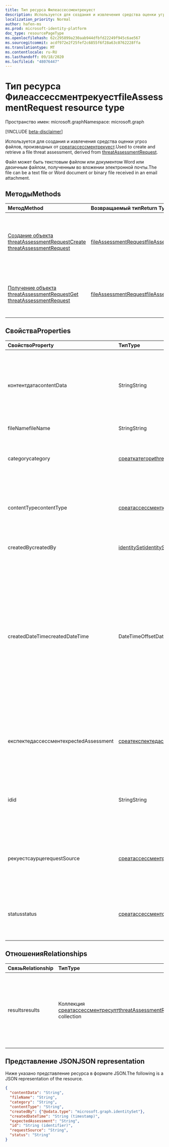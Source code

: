 ```yaml
---
title: Тип ресурса Филеассессментрекуест
description: Используется для создания и извлечения средства оценки угроз для файлов.
localization_priority: Normal
author: hafen-ms
ms.prod: microsoft-identity-platform
doc_type: resourcePageType
ms.openlocfilehash: 62c295899a230aab944dfbfd22249f945c6ae567
ms.sourcegitcommit: acdf972e2f25fef2c6855f6f28a63c0762228ffa
ms.translationtype: MT
ms.contentlocale: ru-RU
ms.lasthandoff: 09/18/2020
ms.locfileid: "48076447"
---
```

# <a name="fileassessmentrequest-resource-type"></a><span data-ttu-id="acf5b-103">Тип ресурса Филеассессментрекуест</span><span class="sxs-lookup"><span data-stu-id="acf5b-103">fileAssessmentRequest resource type</span></span>

<span data-ttu-id="acf5b-104">Пространство имен: microsoft.graph</span><span class="sxs-lookup"><span data-stu-id="acf5b-104">Namespace: microsoft.graph</span></span>

[!INCLUDE [beta-disclaimer](../../includes/beta-disclaimer.md)]

<span data-ttu-id="acf5b-105">Используется для создания и извлечения средства оценки угроз файлов, производных от [среатассессментрекуест](threatAssessmentRequest.md).</span><span class="sxs-lookup"><span data-stu-id="acf5b-105">Used to create and retrieve a file threat assessment, derived from [threatAssessmentRequest](threatAssessmentRequest.md).</span></span>

<span data-ttu-id="acf5b-106">Файл может быть текстовым файлом или документом Word или двоичным файлом, полученным во вложении электронной почты.</span><span class="sxs-lookup"><span data-stu-id="acf5b-106">The file can be a text file or Word document or binary file received in an email attachment.</span></span>

## <a name="methods"></a><span data-ttu-id="acf5b-107">Методы</span><span class="sxs-lookup"><span data-stu-id="acf5b-107">Methods</span></span>

| <span data-ttu-id="acf5b-108">Метод</span><span class="sxs-lookup"><span data-stu-id="acf5b-108">Method</span></span>       | <span data-ttu-id="acf5b-109">Возвращаемый тип</span><span class="sxs-lookup"><span data-stu-id="acf5b-109">Return Type</span></span> | <span data-ttu-id="acf5b-110">Описание</span><span class="sxs-lookup"><span data-stu-id="acf5b-110">Description</span></span> |
|:-------------|:------------|:------------|
| [<span data-ttu-id="acf5b-111">Создание объекта threatAssessmentRequest</span><span class="sxs-lookup"><span data-stu-id="acf5b-111">Create threatAssessmentRequest</span></span>](../api/informationprotection-post-threatassessmentrequests.md) | [<span data-ttu-id="acf5b-112">fileAssessmentRequest</span><span class="sxs-lookup"><span data-stu-id="acf5b-112">fileAssessmentRequest</span></span>](fileAssessmentRequest.md) | <span data-ttu-id="acf5b-113">Создание нового запроса на оценку файла путем отправки объекта **филеассессментрекуест** .</span><span class="sxs-lookup"><span data-stu-id="acf5b-113">Create a new file assessment request by posting a **fileAssessmentRequest** object.</span></span> |
| [<span data-ttu-id="acf5b-114">Получение объекта threatAssessmentRequest</span><span class="sxs-lookup"><span data-stu-id="acf5b-114">Get threatAssessmentRequest</span></span>](../api/threatassessmentrequest-get.md) | [<span data-ttu-id="acf5b-115">fileAssessmentRequest</span><span class="sxs-lookup"><span data-stu-id="acf5b-115">fileAssessmentRequest</span></span>](fileassessmentrequest.md) | <span data-ttu-id="acf5b-116">Чтение свойств и связей объекта **филеассессментрекуест** .</span><span class="sxs-lookup"><span data-stu-id="acf5b-116">Read the properties and relationships of a **fileAssessmentRequest** object.</span></span> |

## <a name="properties"></a><span data-ttu-id="acf5b-117">Свойства</span><span class="sxs-lookup"><span data-stu-id="acf5b-117">Properties</span></span>

| <span data-ttu-id="acf5b-118">Свойство</span><span class="sxs-lookup"><span data-stu-id="acf5b-118">Property</span></span>     | <span data-ttu-id="acf5b-119">Тип</span><span class="sxs-lookup"><span data-stu-id="acf5b-119">Type</span></span>        | <span data-ttu-id="acf5b-120">Описание</span><span class="sxs-lookup"><span data-stu-id="acf5b-120">Description</span></span> |
|:-------------|:------------|:------------|
|<span data-ttu-id="acf5b-121">контентдата</span><span class="sxs-lookup"><span data-stu-id="acf5b-121">contentData</span></span>|<span data-ttu-id="acf5b-122">String</span><span class="sxs-lookup"><span data-stu-id="acf5b-122">String</span></span>|<span data-ttu-id="acf5b-123">Содержимое файла в кодировке Base64.</span><span class="sxs-lookup"><span data-stu-id="acf5b-123">Base64 encoded file content.</span></span> <span data-ttu-id="acf5b-124">Не удается вернуть содержимое файла, так как оно не хранится.</span><span class="sxs-lookup"><span data-stu-id="acf5b-124">The file content cannot fetch back because it isn't stored.</span></span>|
|<span data-ttu-id="acf5b-125">fileName</span><span class="sxs-lookup"><span data-stu-id="acf5b-125">fileName</span></span>|<span data-ttu-id="acf5b-126">String</span><span class="sxs-lookup"><span data-stu-id="acf5b-126">String</span></span>|<span data-ttu-id="acf5b-127">Имя файла.</span><span class="sxs-lookup"><span data-stu-id="acf5b-127">The file name.</span></span>|
|<span data-ttu-id="acf5b-128">category</span><span class="sxs-lookup"><span data-stu-id="acf5b-128">category</span></span>|[<span data-ttu-id="acf5b-129">среаткатегори</span><span class="sxs-lookup"><span data-stu-id="acf5b-129">threatCategory</span></span>](enums.md#threatcategory-values)|<span data-ttu-id="acf5b-130">Категория угроз.</span><span class="sxs-lookup"><span data-stu-id="acf5b-130">The threat category.</span></span> <span data-ttu-id="acf5b-131">Возможные значения: `spam`, `phishing`, `malware`.</span><span class="sxs-lookup"><span data-stu-id="acf5b-131">Possible values are: `spam`, `phishing`, `malware`.</span></span>|
|<span data-ttu-id="acf5b-132">contentType</span><span class="sxs-lookup"><span data-stu-id="acf5b-132">contentType</span></span>|[<span data-ttu-id="acf5b-133">среатассессментконтенттипе</span><span class="sxs-lookup"><span data-stu-id="acf5b-133">threatAssessmentContentType</span></span>](enums.md#threatassessmentcontenttype-values)|<span data-ttu-id="acf5b-134">Тип контента для оценки угроз.</span><span class="sxs-lookup"><span data-stu-id="acf5b-134">The content type of threat assessment.</span></span> <span data-ttu-id="acf5b-135">Возможные значения: `mail`, `url`, `file`.</span><span class="sxs-lookup"><span data-stu-id="acf5b-135">Possible values are: `mail`, `url`, `file`.</span></span>|
|<span data-ttu-id="acf5b-136">createdBy</span><span class="sxs-lookup"><span data-stu-id="acf5b-136">createdBy</span></span>|[<span data-ttu-id="acf5b-137">identitySet</span><span class="sxs-lookup"><span data-stu-id="acf5b-137">identitySet</span></span>](identityset.md)|<span data-ttu-id="acf5b-138">Создатель запроса на оценку угроз.</span><span class="sxs-lookup"><span data-stu-id="acf5b-138">The threat assessment request creator.</span></span>|
|<span data-ttu-id="acf5b-139">createdDateTime</span><span class="sxs-lookup"><span data-stu-id="acf5b-139">createdDateTime</span></span>|<span data-ttu-id="acf5b-140">DateTimeOffset</span><span class="sxs-lookup"><span data-stu-id="acf5b-140">DateTimeOffset</span></span>|<span data-ttu-id="acf5b-141">Тип Timestamp представляет сведения о времени и дате с использованием формата ISO 8601 (всегда применяется формат UTC).</span><span class="sxs-lookup"><span data-stu-id="acf5b-141">The Timestamp type represents date and time information using ISO 8601 format and is always in UTC time.</span></span> <span data-ttu-id="acf5b-142">Например, значение полуночи 1 января 2014 г. в формате UTC выглядит так: `'2014-01-01T00:00:00Z'`.</span><span class="sxs-lookup"><span data-stu-id="acf5b-142">For example, midnight UTC on Jan 1, 2014 would look like this: `'2014-01-01T00:00:00Z'`.</span></span>|
|<span data-ttu-id="acf5b-143">експектедассессмент</span><span class="sxs-lookup"><span data-stu-id="acf5b-143">expectedAssessment</span></span>|[<span data-ttu-id="acf5b-144">среатекспектедассессмент</span><span class="sxs-lookup"><span data-stu-id="acf5b-144">threatExpectedAssessment</span></span>](enums.md#threatexpectedassessment-values)|<span data-ttu-id="acf5b-145">Ожидаемая Оценка от отправителя.</span><span class="sxs-lookup"><span data-stu-id="acf5b-145">The expected assessment from submitter.</span></span> <span data-ttu-id="acf5b-146">Возможные значения: `block`, `unblock`.</span><span class="sxs-lookup"><span data-stu-id="acf5b-146">Possible values are: `block`, `unblock`.</span></span>|
|<span data-ttu-id="acf5b-147">id</span><span class="sxs-lookup"><span data-stu-id="acf5b-147">id</span></span>|<span data-ttu-id="acf5b-148">String</span><span class="sxs-lookup"><span data-stu-id="acf5b-148">String</span></span>|<span data-ttu-id="acf5b-149">Идентификатор запроса оценки угроз — это глобальный уникальный идентификатор (GUID).</span><span class="sxs-lookup"><span data-stu-id="acf5b-149">The threat assessment request ID is a globally unique identifier (GUID).</span></span>|
|<span data-ttu-id="acf5b-150">рекуестсаурце</span><span class="sxs-lookup"><span data-stu-id="acf5b-150">requestSource</span></span>|[<span data-ttu-id="acf5b-151">среатассессментрекуестсаурце</span><span class="sxs-lookup"><span data-stu-id="acf5b-151">threatAssessmentRequestSource</span></span>](enums.md#threatassessmentrequestsource-values)|<span data-ttu-id="acf5b-152">Источник запроса на оценку угроз.</span><span class="sxs-lookup"><span data-stu-id="acf5b-152">The source of threat assessment request.</span></span> <span data-ttu-id="acf5b-153">Возможные значения: `user`, `administrator`.</span><span class="sxs-lookup"><span data-stu-id="acf5b-153">Possible values are: `user`, `administrator`.</span></span>|
|<span data-ttu-id="acf5b-154">status</span><span class="sxs-lookup"><span data-stu-id="acf5b-154">status</span></span>|[<span data-ttu-id="acf5b-155">среатассессментстатус</span><span class="sxs-lookup"><span data-stu-id="acf5b-155">threatAssessmentStatus</span></span>](enums.md#threatassessmentstatus-values)|<span data-ttu-id="acf5b-156">Состояние процесса оценки.</span><span class="sxs-lookup"><span data-stu-id="acf5b-156">The assessment process status.</span></span> <span data-ttu-id="acf5b-157">Возможные значения: `pending`, `completed`.</span><span class="sxs-lookup"><span data-stu-id="acf5b-157">Possible values are: `pending`, `completed`.</span></span>|

## <a name="relationships"></a><span data-ttu-id="acf5b-158">Отношения</span><span class="sxs-lookup"><span data-stu-id="acf5b-158">Relationships</span></span>

| <span data-ttu-id="acf5b-159">Связь</span><span class="sxs-lookup"><span data-stu-id="acf5b-159">Relationship</span></span> | <span data-ttu-id="acf5b-160">Тип</span><span class="sxs-lookup"><span data-stu-id="acf5b-160">Type</span></span>        | <span data-ttu-id="acf5b-161">Описание</span><span class="sxs-lookup"><span data-stu-id="acf5b-161">Description</span></span> |
|:-------------|:------------|:------------|
|<span data-ttu-id="acf5b-162">results</span><span class="sxs-lookup"><span data-stu-id="acf5b-162">results</span></span>|<span data-ttu-id="acf5b-163">Коллекция [среатассессментресулт](threatassessmentresult.md)</span><span class="sxs-lookup"><span data-stu-id="acf5b-163">[threatAssessmentResult](threatassessmentresult.md) collection</span></span>|<span data-ttu-id="acf5b-164">Коллекция результатов оценки угроз.</span><span class="sxs-lookup"><span data-stu-id="acf5b-164">A collection of threat assessment results.</span></span> <span data-ttu-id="acf5b-165">Только для чтения.</span><span class="sxs-lookup"><span data-stu-id="acf5b-165">Read-only.</span></span> <span data-ttu-id="acf5b-166">По умолчанию объект a не `GET /threatAssessmentRequests/{id}` возвращает это свойство, пока не применено `$expand` к нему.</span><span class="sxs-lookup"><span data-stu-id="acf5b-166">By default, a `GET /threatAssessmentRequests/{id}` does not return this property unless you apply `$expand` on it.</span></span>|

## <a name="json-representation"></a><span data-ttu-id="acf5b-167">Представление JSON</span><span class="sxs-lookup"><span data-stu-id="acf5b-167">JSON representation</span></span>

<span data-ttu-id="acf5b-168">Ниже указано представление ресурса в формате JSON.</span><span class="sxs-lookup"><span data-stu-id="acf5b-168">The following is a JSON representation of the resource.</span></span>

<!-- {
  "blockType": "resource",
  "optionalProperties": [

  ],
  "@odata.type": "microsoft.graph.fileAssessmentRequest",
  "baseType": "",
  "keyProperty": "id"
}-->

```json
{
  "contentData": "String",
  "fileName": "String",
  "category": "String",
  "contentType": "String",
  "createdBy": {"@odata.type": "microsoft.graph.identitySet"},
  "createdDateTime": "String (timestamp)",
  "expectedAssessment": "String",
  "id": "String (identifier)",
  "requestSource": "String",
  "status": "String"
}
```

<!-- uuid: 16cd6b66-4b1a-43a1-adaf-3a886856ed98
2019-02-04 14:57:30 UTC -->
<!-- {
  "type": "#page.annotation",
  "description": "fileAssessmentRequest resource",
  "keywords": "",
  "section": "documentation",
  "tocPath": ""
}-->



